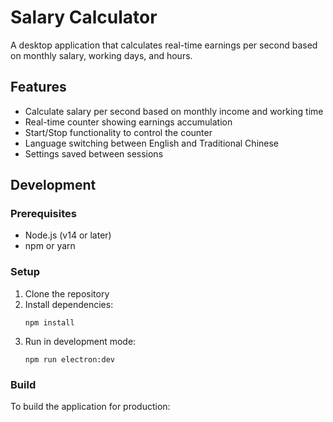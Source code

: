 # Salary Calculator

A desktop application that calculates real-time earnings per second based on monthly salary, working days, and hours.

## Features

- Calculate salary per second based on monthly income and working time
- Real-time counter showing earnings accumulation
- Start/Stop functionality to control the counter
- Language switching between English and Traditional Chinese
- Settings saved between sessions

## Development

### Prerequisites

- Node.js (v14 or later)
- npm or yarn

### Setup

1. Clone the repository
2. Install dependencies:
   ```
   npm install
   ```
3. Run in development mode:
   ```
   npm run electron:dev
   ```

### Build

To build the application for production: 